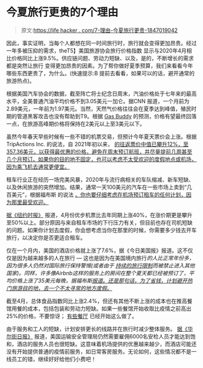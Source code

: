 # 今夏旅行更贵的7个理由

> 原文:[https://life hacker . com/7-理由-今夏旅行更贵-1847019042](https://lifehacker.com/7-reasons-travel-is-more-expensive-this-summer-1847019042)

因此，事实证明，当每个人都想在同一时间旅行时，旅行就会变得更加昂贵。经过一年多被压抑的需求，theT5】美国旅游协会旅行价格指数 显示与2020年4月相比价格同比上涨9.5%。供应链问题、劳动力短缺、以及，是的，不断增长的需求都是突然让旅行 变得更加昂贵的因素。为了帮你做好夏季预算，我们来看看今年哪些东西更贵了，为什么。(快速提示:B 提前去看看，如果可以的话，避开通常的旅游热点)。

根据美国汽车协会的数据，截至阵亡将士纪念日周末，汽油价格处于七年来的最高水平，全美普通汽油平均价格不到3.05美元一加仑。据CNN 报道，一个月前为2.89美元，一年前为1.97美元。当然，天然气价格往往会在夏季达到峰值，殖民时期的管道黑客攻击也没有帮助到T9。根据 [Gas Buddy](https://www.gasbuddy.com/go/a-qa-with-our-gas-price-analyst-2) 的预测，价格有望最终回落一点，在旅游高峰期价格将保持在2美元以上至3美元以下。

虽然今年春天早些时候有一些不错的机票交易，但预计今年夏天票价会上涨。根据TripActions Inc. 的说法，自 2021年初以来， [的往返票价中值已攀升12%，至357.36美元，以获得最优惠的价格，避免在周末预订航班，并尽量提前几周甚至几个月预订。如果你的目的地不固定，也可以考虑不太受欢迎的度假地点或机场，因为乘飞机去通常更便宜。](https://www.bloomberg.com/news/articles/2021-05-27/fare-bargains-vanish-as-airlines-seize-on-surging-summer-demand) 

租车行业正在经历一场完美风暴，2020年与流行病相关的车队缩减、新车短缺、以及休闲旅游的突然增加。结果，通常一天100美元的汽车在一些市场上卖到“几百美元”，根据福布斯 的说法 [。你也要仔细考虑在机场预订租车的任何计划，因为那里最受欢迎。](https://www.forbes.com/sites/geoffwhitmore/2021/05/27/increase-in-travel-is-causing-travel-prices-to-rise/?sh=140fc5f274c1) 

[据《纽约时报》](https://www.nytimes.com/2021/05/30/technology/uber-lyft-surge.html) 报道，4月份优步机票比去年同期上涨40%，在涨价期更是攀升至50%以上。部分原因与来自租车市场的下行压力有关，但目前也存在司机短缺的问题。如果你计划去度假，你会想考虑当你在那里的时候，你需要多少钱去开车旅行，以决定你是否更适合租车。

仅在一个月内，美国的酒店价格就上涨了7.6%，据《今日美国报》报道。这不仅仅是因为越来越多的人在旅行 — 这也是因为在美国境内旅行*的人比正常年份多，因为很多人仍然对国际旅行保持警惕(或者由于 [持续的旅行限制](https://www.forbes.com/sites/alexledsom/2021/06/01/europe-is-opening-june-eu-travel-restrictions-covid-19-test-requirements-quarantine-by-country/?sh=60109e8f2104)而被禁止进入其他国家)。同样，许多像Airbnb这样的服务上的房间在整个夏天都已经被预订了，平均价格上涨了35美元每晚，据福布斯[报道。还是那句话，为了省钱，计划避开热门旅游目的地，去一个不太寻常的地方度假。](https://www.forbes.com/sites/geoffwhitmore/2021/05/27/increase-in-travel-is-causing-travel-prices-to-rise/?sh=303eb79274c1)* 

截至4月，总体食品指数同比上涨2.4%，但还有其他不断上涨的成本也在推高餐馆用餐的成本，包括包装和劳动力短缺。如果一些餐馆开始收取比疫情之前高出25%的价格，不要惊讶； [有些餐厅](https://www.foxbusiness.com/economy/restaurants-raising-prices-inflation) 已经开始这么做了。

由于服务和工人的短缺，计划安排更长的线路并在旅行时减少整体服务。 [据《华尔街日报》](https://www.wsj.com/articles/summer-travel-security-tsa-airports-airlines-hotels-11621962733) 报道，美国运输安全管理局仍然需要雇佣6000名安检人员才能达到饱和，酒店的服务人员也很短缺。这意味着机场提供的优惠越来越少，而酒店可能还没有开始提供普通的疫情前服务，如日常客房服务。无论如何，这些情况都不是一线员工的错，继续好好给他们小费吧！